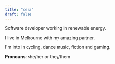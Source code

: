 ```yaml
---
title: "cera"
draft: false
---
```


Software developer working in renewable energy.

I live in Melbourne with my amazing partner.

I'm into in cycling, dance music, fiction and gaming.

**Pronouns**: she/her or they/them
